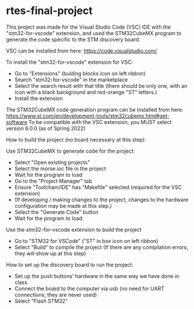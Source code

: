 # rtes-final-project

This project was made for the Visual Studio Code (VSC) IDE with the "stm32-for-vscode" extension, and used the STM32CubeMX program to generate the code specific to the STM discovery board.


VSC can be installed from here:
 https://code.visualstudio.com/

To install the "stm32-for-vscode" extension for VSC:
 - Go to "Extensions" (bulding blocks icon on left ribbon)
 - Search "stm32-for-vscode" in the marketplace
 - Select the search result with that title (there should be only one, with an icon with a black background and red-orange "ST" letters.)
 - Install the extension
 
The STM32CubeMX code generation program can be installed from here:
 https://www.st.com/en/development-tools/stm32cubemx.html#get-software
To be compatible with the VSC extension, you MUST select version 6.0.0 (as of Spring 2022)


How to build the project (no board necessary at this step):

Use STM32CubeMX to generate code for the project:
 - Select "Open existing projects"
 - Select the morse.ioc file in the project
 - Wait for the program to load
 - Go to the "Project Manager" tab
 - Ensure "Toolchain/IDE" has "Makefile" selected (required for the VSC extension)
 - (If developing / making changes to the project, changes to the hardware configuration may be made at this step.)
 - Select the "Generate Code" button
 - Wait for the program to load

Use the stm32-for-vscode extension to build the project
 - Go to "STM32 for VSCode" ("ST" in box icon on left ribbon)
 - Select "Build" to compile the project
   (If there are any compilation errors, they will show up at this step)
 
 
How to set up the discovery board to run the project:
 - Set up the push buttons' hardware in the same way we have done in class
 - Connect the board to the computer via usb
 (no need for UART connections, they are never used)
 - Select "Flash STM32"
